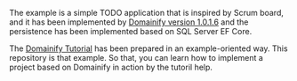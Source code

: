 The example is a simple TODO application that is inspired by Scrum board, and it has been implemented by [Domainify version 1.0.1.6](https://www.nuget.org/packages/domainify/) and the persistence has been implemented based on SQL Server EF Core.  

The [Domainify Tutorial](https://domainify.dev/docs/tutorial/get-started) has been prepared in an example-oriented way. This repository is that example. So that, you can learn how to implement a project based on Domainify in action by the tutoril help. 
